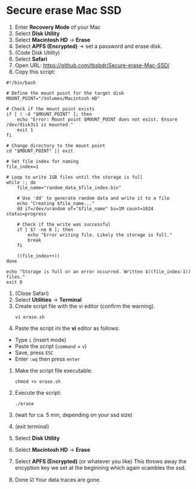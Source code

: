 # Secure erase Mac SSD
1. Enter **Recovery Mode** of your Mac
1. Select **Disk Utility**
1. Select **Macintosh HD** → **Erase**
1. Select **APFS (Encrypted)** → set a password and erase disk.
1. (Code Disk Utility)
1. Select **Safari**
1. Open URL: https://github.com/tbsbdr/Secure-erase-Mac-SSD/
1. Copy this script:
````
#!/bin/bash

# Define the mount point for the target disk
MOUNT_POINT="/Volumes/Macintosh HD"

# Check if the mount point exists
if [ ! -d "$MOUNT_POINT" ]; then
    echo "Error: Mount point $MOUNT_POINT does not exist. Ensure /dev/disk3s1 is mounted."
    exit 1
fi

# Change directory to the mount point
cd "$MOUNT_POINT" || exit

# Set file index for naming
file_index=1

# Loop to write 1GB files until the storage is full
while :; do
    file_name="random_data_$file_index.bin"

    # Use 'dd' to generate random data and write it to a file
    echo "Creating $file_name..."
    dd if=/dev/urandom of="$file_name" bs=1M count=1024 status=progress

    # Check if the write was successful
    if [ $? -ne 0 ]; then
        echo "Error writing file. Likely the storage is full."
        break
    fi

    ((file_index++))
done

echo "Storage is full or an error occurred. Written $((file_index-1)) files."
exit 0

````

1. (Close Safari)
1. Select **Utilities** → **Terminal**
1. Create script file with the vi editor (confirm the warning).
   ````
   vi erase.sh
   ````
1. Paste the script ini the **vi** editor as follows:
 - Type `i` (insert mode)
 - Paste the script (`command` + `v`)
 - Save, press `ESC`
 - Enter `:wq` then press `enter`
1. Make the script file executable:

   ````
   chmod +x erase.sh
   ````

1. Execute the script:
   ````
   ./erase
   ````
1. (wait for ca. 5 min, depending on your ssd size)
1. (exit terminal)
1. Select **Disk Utility**
1. Select **Macintosh HD** → **Erase**
1. Select **APFS (Encrypted)** (or whatever you like) This throws away the encyption key we set at the beginning which again scambles the ssd.
1. Done ☑️ Your data traces are gone.
